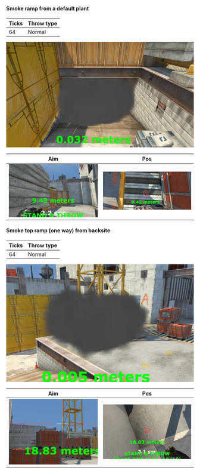 #### Smoke ramp from a default plant

| Ticks  | Throw type |
| ------ | ---------- |
| 64     | Normal     |

![](vertigo-result-smoke-ramp-from-default-plant.png)

| Aim| Pos |
|----|-----|
| ![](vertigo-aim-smoke-ramp-from-default-plant.png) | ![](vertigo-pos-smoke-ramp-from-default-plant.png)


#### Smoke top ramp (one way) from backsite

| Ticks  | Throw type |
| ------ | ---------- |
| 64     | Normal     |

![](vertigo-result-smoke-top-ramp-one-way-from-backsite.png)

| Aim| Pos |
|----|-----|
| ![](vertigo-aim-smoke-top-ramp-one-way-from-backsite.png) | ![](vertigo-pos-smoke-top-ramp-one-way-from-backsite.png)
